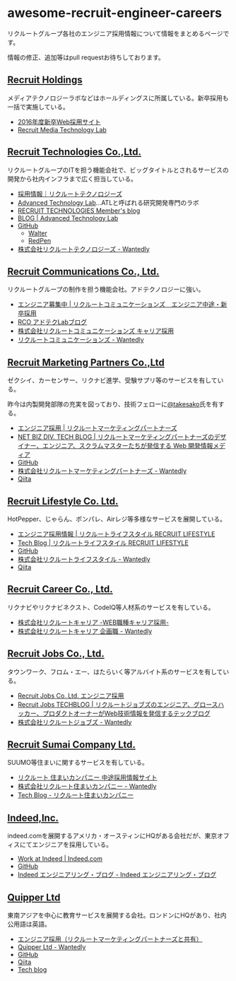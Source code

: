 # awesome-recruit-engineer-careers

リクルートグループ各社のエンジニア採用情報について情報をまとめるページです。

情報の修正、追加等はpull requestお待ちしております。

## [Recruit Holdings](http://www.recruit.jp)

メディアテクノロジーラボなどはホールディングスに所属している。新卒採用も一括で実施している。

- [2016年度新卒Web採用サイト](http://recruit-jinji.jp/)
- [Recruit Media Technology Lab](http://mtl.recruit.co.jp/)

## [Recruit Technologies Co.,Ltd.](http://recruit-tech.co.jp/)

リクルートグループのITを担う機能会社で、ビッグタイトルとされるサービスの開発から社内インフラまで広く担当している。

- [採用情報｜リクルートテクノロジーズ](http://recruit-tech.co.jp/recruitment/)
- [Advanced Technology Lab](http://atl.recruit-tech.co.jp/)…ATLと呼ばれる研究開発専門のラボ
- [RECRUIT TECHNOLOGIES Member's blog](http://blog.recruit-tech.co.jp/)
- [BLOG | Advanced Technology Lab](http://atl.recruit-tech.co.jp/blog/)
- [GitHub](https://github.com/recruit-tech)
  - [Walter](https://github.com/walter-cd)
  - [RedPen](http://redpen.cc/)
- [株式会社リクルートテクノロジーズ - Wantedly](https://www.wantedly.com/companies/r-tech?ql=gaJpZM4AEI4X)
 
## [Recruit Communications Co., Ltd.](http://www.rco.recruit.co.jp/)

リクルートグループの制作を担う機能会社。アドテクノロジーに強い。

- [エンジニア募集中 | リクルートコミュニケーションズ　エンジニア中途・新卒採用](https://www.rco.recruit.co.jp/career/engineer/)
- [RCO アドテクLabブログ](http://www.rco.recruit.co.jp/blog/)
- [株式会社リクルートコミュニケーションズ キャリア採用](https://www.facebook.com/rco.career)
- [リクルートコミュニケーションズ - Wantedly](https://www.wantedly.com/companies/rco)

## [Recruit Marketing Partners Co.,Ltd](http://www.recruit-mp.co.jp/)

ゼクシイ、カーセンサー、リクナビ進学、受験サプリ等のサービスを有している。

昨今は内製開発部隊の充実を図っており、技術フェローに[@takesako](https://twitter.com/takesako)氏を有する。

- [エンジニア採用 | リクルートマーケティングパートナーズ](http://www.recruit-mp.co.jp/career_engineer/)
- [NET BIZ DIV. TECH BLOG | リクルートマーケティングパートナーズのデザイナー、エンジニア、スクラムマスターたちが発信する Web 開発情報メディア](http://tech.recruit-mp.co.jp/)
- [GitHub](https://github.com/recruit-mp)
- [株式会社リクルートマーケティングパートナーズ - Wantedly](https://www.wantedly.com/companies/recruit-mp)
- [Qiita](https://qiita.com/organizations/recruitmp)

## [Recruit Lifestyle Co. Ltd.](http://www.recruit-lifestyle.co.jp/)

HotPepper、じゃらん、ポンパレ、Airレジ等多様なサービスを展開している。

- [エンジニア採用情報 | リクルートライフスタイル RECRUIT LIFESTYLE](http://engineer.recruit-lifestyle.co.jp/recruiting/)
- [Tech Blog | リクルートライフスタイル RECRUIT LIFESTYLE](http://engineer.recruit-lifestyle.co.jp/techblog/)
- [GitHub](https://github.com/recruit-lifestyle)
- [株式会社リクルートライフスタイル - Wantedly](https://www.wantedly.com/companies/recruitlifestyle)
- [Qiita](http://qiita.com/organizations/recruitlifestyle)

## [Recruit Career Co., Ltd.](http://www.recruitcareer.co.jp/)

リクナビやリクナビネクスト、CodeIQ等人材系のサービスを有している。

- [株式会社リクルートキャリア -WEB職種キャリア採用-](http://www.recruitcareer.co.jp/recruit/special/info/webcareer.html)
- [株式会社リクルートキャリア 企画職 - Wantedly](https://www.wantedly.com/companies/recruitcareerit?ql=gaJpZM4AEI4M)

## [Recruit Jobs Co., Ltd.](http://www.recruitjobs.co.jp/index.html)

タウンワーク、フロム・エー、はたらいく等アルバイト系のサービスを有している。

- [Recruit Jobs Co.,Ltd. エンジニア採用](http://www.recruitjobs-saiyou.jp/engineer/index.html)
- [Recruit Jobs TECHBLOG | リクルートジョブズのエンジニア、グロースハッカー、プロダクトオーナーがWeb技術情報を発信するテックブログ](http://techblog.recruitjobs.net/)
- [株式会社リクルートジョブズ - Wantedly](https://www.wantedly.com/companies/www-recruitjobs-co)

## [Recruit Sumai Company Ltd.](http://www.recruit-sumai.co.jp/)

SUUMO等住まいに関するサービスを有している。

- [リクルート 住まいカンパニー 中途採用情報サイト](http://www.recruit-sumai.co.jp/chuuto/)
- [株式会社リクルート住まいカンパニー - Wantedly](https://www.wantedly.com/companies/recruit-sumai?ql=gaJpZM4AEI4N)
- [Tech Blog - リクルート住まいカンパニー](https://tech.recruit-sumai.co.jp/)

## [Indeed,Inc.](http://jp.indeed.com/about)

indeed.comを展開するアメリカ・オースティンにHQがある会社だが、東京オフィスにてエンジニアを採用している。

- [Work at Indeed | Indeed.com](http://www.indeed.jobs/)
- [GitHub](https://github.com/indeedeng)
- [Indeed エンジニアリング・ブログ - Indeed エンジニアリング・ブログ](http://jp.engineering.indeedblog.com/blog/)

## [Quipper Ltd](https://www.quipper.com/ja)

東南アジアを中心に教育サービスを展開する会社。ロンドンにHQがあり、社内公用語は英語。

- [エンジニア採用（リクルートマーケティングパートナーズと共有）](http://www.recruit-mp.co.jp/career_engineer/)
- [Quipper Ltd - Wantedly](https://www.wantedly.com/companies/quipper)
- [GitHub](https://github.com/quipper)
- [Qiita](http://qiita.com/organizations/quipper)
- [Tech blog](http://quipper.github.io/)
